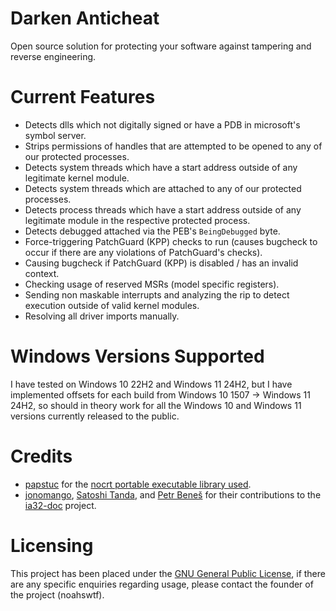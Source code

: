 # Darken Anticheat
Open source solution for protecting your software against tampering and reverse engineering.

# Current Features
- Detects dlls which not digitally signed or have a PDB in microsoft's symbol server.
- Strips permissions of handles that are attempted to be opened to any of our protected processes.
- Detects system threads which have a start address outside of any legitimate kernel module.
- Detects system threads which are attached to any of our protected processes.
- Detects process threads which have a start address outside of any legitimate module in the respective protected process.
- Detects debugged attached via the PEB's `BeingDebugged` byte.
- Force-triggering PatchGuard (KPP) checks to run (causes bugcheck to occur if there are any violations of PatchGuard's checks).
- Causing bugcheck if PatchGuard (KPP) is disabled / has an invalid context.
- Checking usage of reserved MSRs (model specific registers).
- Sending non maskable interrupts and analyzing the rip to detect execution outside of valid kernel modules.
- Resolving all driver imports manually.

# Windows Versions Supported

I have tested on Windows 10 22H2 and Windows 11 24H2, but I have implemented offsets for each build from Windows 10 1507 -> Windows 11 24H2, so should in theory work for all the Windows 10 and Windows 11 versions currently released to the public.

# Credits
- [papstuc](https://github.com/papstuc) for the [nocrt portable executable library used](https://github.com/papstuc/nocrt_portable_executable).
- [jonomango](https://github.com/jonomango), [Satoshi Tanda](https://github.com/tandasat), and [Petr Beneš](https://github.com/wbenny) for their contributions to the [ia32-doc](https://github.com/tandasat/ia32-doc) project.

# Licensing
This project has been placed under the [GNU General Public License](LICENSE), if there are any specific enquiries regarding usage, please contact the founder of the project (noahswtf).